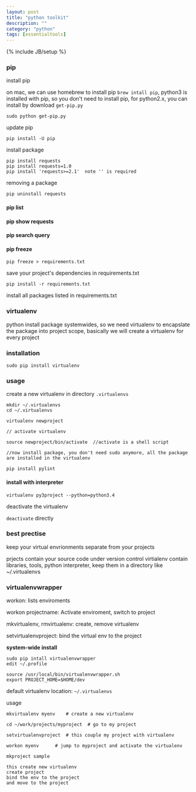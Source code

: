 ```yaml
---
layout: post
title: "python toolkit"
description: ""
category: "python"
tags: [essentialtools]
---
```

{% include JB/setup %}


### pip

install pip

on mac, we can use homebrew to install pip `brew intall pip`, python3 is installed with pip, so you don't need to install pip, for python2.x, you can install by download `get-pip.py`

```
sudo python get-pip.py
```

update pip

```
pip install -U pip
```

install package

```
pip install requests
pip install requests=1.0
pip install 'requests>=2.1'  note '' is required
```

removing a package

```
pip uninstall requests
```

#### pip list
#### pip show requests
#### pip search query

#### pip freeze

```
pip freeze > requirements.txt

```

save your project's dependencies in requirements.txt

```
pip install -r requirements.txt
```

install all packages listed in requirements.txt


### virtualenv

python install package systemwides, so we need virtualenv to encapslate the package into project scope, basically
we will create a virtualenv for every project

### installation

```
sudo pip install virtualenv
```

### usage

create a new virtualenv in directory `.virtualenvs`

```
mkdir ~/.virtualenvs
cd ~/.virtualenvs

virtualenv newproject

// activate virtualenv

source newproject/bin/activate  //activate is a shell script

//now install package, you don't need sudo anymore, all the package are installed in the virtualenv

pip install pylint 
```

#### install with interpreter

```
virtualenv py3project --python=python3.4
```

deactivate the virtualenv

`deactivate` directly

### best prectise

keep your virtual envrionments separate from your projects

prjects contain your source code under version control
virtialenv contain libraries, tools, python interpreter, keep them in a directory like ~/.virtualenvs

### virtualenvwrapper

workon: lists enviroments

workon projectname: Activate enviroment, switch to project

mkvirtualenv, rmvirtualenv: create, remove virtualenv

setvirtualenvproject: bind the virtual env to the project

**system-wide install**

```
sudo pip intall virtualenvwrapper
edit ~/.profile

source /usr/local/bin/virtualenvwrapper.sh
export PROJECT_HOME=$HOME/dev
```

default virtualenv location: `~/.virtualenvs`

usage

```
mkvirtualenv myenv    # create a new virtualenv

cd ~/work/projects/myproject  # go to my project

setvirtualenvproject  # this couple my project with virtualenv

workon myenv      # jump to myproject and activate the virtualenv
```

```
mkproject sample

this create new virtualenv
create project
bind the env to the project
and move to the project
```